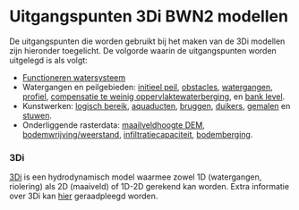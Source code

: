 # **Uitgangspunten 3Di BWN2 modellen**
De uitgangspunten die worden gebruikt bij het maken van de 3Di modellen zijn hieronder toegelicht.
De volgorde waarin de uitgangspunten worden uitgelegd is als volgt:

 * [Functioneren watersysteem](a_watersysteem/1_watersysteem.md)
 * Watergangen en peilgebieden: [initieel peil](c_watergangen_en_peilgebieden/1_initieel_peil.md), [obstacles](c_watergangen_en_peilgebieden/2_levees.md), [watergangen](c_watergangen_en_peilgebieden/3_watergangen.md), [profiel](c_watergangen_en_peilgebieden/4_profiel.md), [compensatie te weinig oppervlaktewaterberging](c_watergangen_en_peilgebieden/5_compensatie_te_weinig_oppervlaktewaterberging.md), en [bank level](c_watergangen_en_peilgebieden/6_bank_level.md).
 * Kunstwerken: [logisch bereik](b_logisch_bereik/1_logisch_bereik.md), [aquaducten](d_kunstwerken/2_aquaducten.md), [bruggen](d_kunstwerken/3_bruggen.md), [duikers](d_kunstwerken/4_duikers.md), [gemalen](d_kunstwerken/5_gemalen.md) en [stuwen](d_kunstwerken/6_stuwen.md).
 * Onderliggende rasterdata: [maailveldhoogte DEM](e_onderliggende_rasterdata/1_onderliggende_rasterdata#maaiveldhoogte-dem), [bodemwrijving/weerstand](e_onderliggende_rasterdata/1_onderliggende_rasterdata#rasterkaart-weerstand), [infiltratiecapaciteit](e_onderliggende_rasterdata/1_onderliggende_rasterdata#rasterkaart-infiltratie), [bodemberging](e_onderliggende_rasterdata/1_onderliggende_rasterdata#rasterkaart-bodemberging).

### **3Di**
[3Di](https://3diwatermanagement.com/) is een hydrodynamisch model waarmee zowel 1D (watergangen, riolering) als 2D (maaiveld) of 1D-2D gerekend kan worden. Extra informatie over 3Di kan [hier](https://docs.3di.live/index.html) geraadpleegd worden.


<!--
<span style="color:red">
Uit aangeleverde documenten:
Uitgangspuntennotitie 3Di-modellen.docx

misschien wat losse files maken voor:
* ruimtekaart filtering plas watersysteem: Uitwerking filtering overlastbeeld en opzet ruimtekaart

* spatialite aanpassen met SQL: H2 uit: Handboek_modelaanpassingen_WSA.docx, wel opmerken dat sqlite verouderd is en N&S nieuwe werkwijze met geopackage ontwikkeld</span>
-->